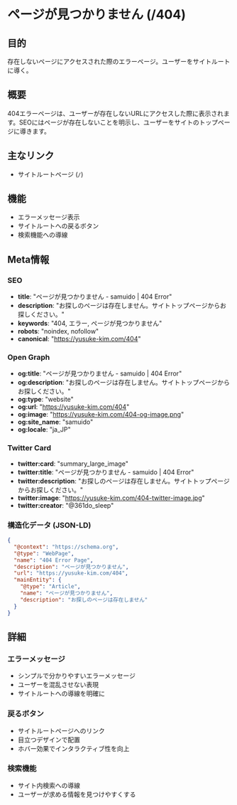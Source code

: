 # ページが見つかりません (/404)

## 目的

存在しないページにアクセスされた際のエラーページ。ユーザーをサイトルートに導く。

## 概要

404エラーページは、ユーザーが存在しないURLにアクセスした際に表示されます。SEOにはページが存在しないことを明示し、ユーザーをサイトのトップページに導きます。

## 主なリンク

- サイトルートページ (`/`)

## 機能

- エラーメッセージ表示
- サイトルートへの戻るボタン
- 検索機能への導線

## Meta情報

### SEO

- **title**: "ページが見つかりません - samuido | 404 Error"
- **description**: "お探しのページは存在しません。サイトトップページからお探しください。"
- **keywords**: "404, エラー, ページが見つかりません"
- **robots**: "noindex, nofollow"
- **canonical**: "https://yusuke-kim.com/404"

### Open Graph

- **og:title**: "ページが見つかりません - samuido | 404 Error"
- **og:description**: "お探しのページは存在しません。サイトトップページからお探しください。"
- **og:type**: "website"
- **og:url**: "https://yusuke-kim.com/404"
- **og:image**: "https://yusuke-kim.com/404-og-image.png"
- **og:site_name**: "samuido"
- **og:locale**: "ja_JP"

### Twitter Card

- **twitter:card**: "summary_large_image"
- **twitter:title**: "ページが見つかりません - samuido | 404 Error"
- **twitter:description**: "お探しのページは存在しません。サイトトップページからお探しください。"
- **twitter:image**: "https://yusuke-kim.com/404-twitter-image.jpg"
- **twitter:creator**: "@361do_sleep"

### 構造化データ (JSON-LD)

```json
{
  "@context": "https://schema.org",
  "@type": "WebPage",
  "name": "404 Error Page",
  "description": "ページが見つかりません",
  "url": "https://yusuke-kim.com/404",
  "mainEntity": {
    "@type": "Article",
    "name": "ページが見つかりません",
    "description": "お探しのページは存在しません"
  }
}
```

## 詳細

### エラーメッセージ

- シンプルで分かりやすいエラーメッセージ
- ユーザーを混乱させない表現
- サイトルートへの導線を明確に

### 戻るボタン

- サイトルートページへのリンク
- 目立つデザインで配置
- ホバー効果でインタラクティブ性を向上

### 検索機能

- サイト内検索への導線
- ユーザーが求める情報を見つけやすくする
